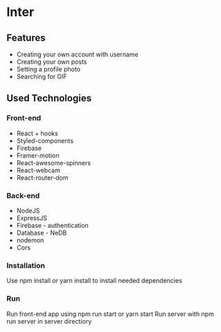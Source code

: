 # Inter

## Features
- Creating your own account with username
- Creating your own posts
- Setting a profile photo
- Searching for GIF

## Used Technologies

### Front-end
* React + hooks
* Styled-components
* Firebase
* Framer-motion
* React-awesome-spinners
* React-webcam
* React-router-dom

### Back-end 
* NodeJS
* ExpressJS
* Firebase - authentication
* Database - NeDB
* nodemon
* Cors

### Installation
Use npm install or yarn install to install needed dependencies

### Run
Run front-end app using npm run start or yarn start
Run server with npm run server in server directiory
